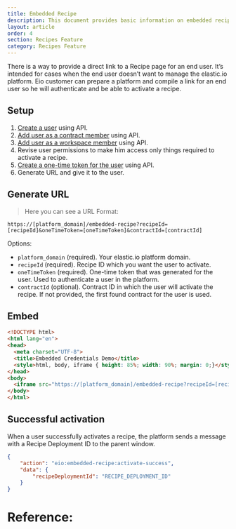 ```yaml
---
title: Embedded Recipe
description: This document provides basic information on embedded recipe.
layout: article
order: 4
section: Recipes Feature
category: Recipes Feature
---
```


There is a way to provide a direct link to a Recipe page for an end user. It’s intended for cases when the end user doesn’t want to manage the elastic.io platform. Eio customer can prepare a platform and compile a link for an end user so he will authenticate and be able to activate a recipe.

## Setup

1. [Create a user]({{site.data.tenant.apiDocsUri}}/v2#/users/post_users) using API.
2. [Add user as a contract member]({{site.data.tenant.apiDocsUri}}/v2#/contracts/post_contracts__contract_id__members) using API.
3. [Add user as a workspace member]({{site.data.tenant.apiDocsUri}}/v2#/workspaces/post_workspaces__workspace_id__members) using API.
4. Revise user permissions to make him access only things required to activate a recipe.
5. [Create a one-time token for the user]({{site.data.tenant.apiDocsUri}}/v2#/users/post_users__user_id__one_time_token) using API.
6. Generate URL and give it to the user.

## Generate URL

> Here you can see a URL Format:
```
https://[platform_domain]/embedded-recipe?recipeId=[recipeId]&oneTimeToken=[oneTimeToken]&contractId=[contractId]
```

Options:

- `platform_domain` (required). Your elastic.io platform domain.
- `recipeId` (required). Recipe ID which you want the user to activate.
- `oneTimeToken` (required). One-time token that was generated for the user. Used to authenticate  a user in the platform.
- `contractId` (optional). Contract ID in which the user will activate the recipe. If not provided, the first found contract for the user is used.

## Embed

```html
<!DOCTYPE html>
<html lang="en">
<head>    
  <meta charset="UTF-8">
  <title>Embedded Credentials Demo</title>
  <style>html, body, iframe { height: 85%; width: 90%; margin: 0;}</style>
</head>
<body>
  <iframe src="https://[platform_domain]/embedded-recipe?recipeId=[recipeId]&oneTimeToken=[oneTimeToken]&contractId=[contractId]" />
</body>
</html>
```

## Successful activation

When a user successfully activates a recipe, the platform sends a message with a Recipe Deployment ID to the parent window.

```json
{
    "action": "eio:embedded-recipe:activate-success",
    "data": {
        "recipeDeploymentId": "RECIPE_DEPLOYMENT_ID"
    }
}
```

# Reference:
